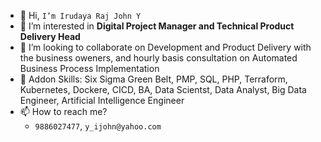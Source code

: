 - 👋 Hi, `I’m Irudaya Raj John Y`
- 👀 I’m interested in **Digital Project Manager and Technical Product Delivery Head**
- 💞️ I’m looking to collaborate on Development and Product Delivery with the business oweners, and hourly basis consultation on Automated Business Process Implementation
- 🌱 Addon Skills: Six Sigma Green Belt, PMP, SQL, PHP, Terraform, Kubernetes, Dockere, CICD, BA, Data Scientst, Data Analyst, Big Data Engineer, Artificial Intelligence Engineer
- 📫 How to reach me?
  - `9886027477`, `y_ijohn@yahoo.com`

<!---
YIRJohnGit/YIRJohnGit is a ✨ special ✨ repository because its `README.md` (this file) appears on your GitHub profile.
You can click the Preview link to take a look at your changes.
--->
